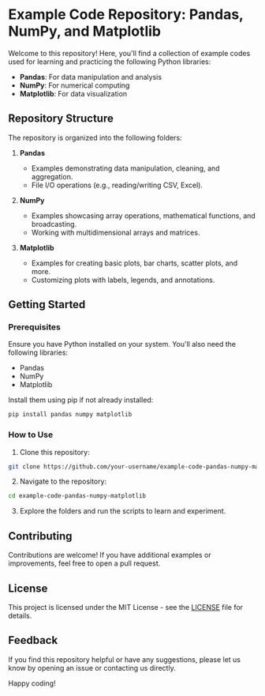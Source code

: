 # Example Code Repository: Pandas, NumPy, and Matplotlib

Welcome to this repository! Here, you'll find a collection of example codes used for learning and practicing the following Python libraries:

- **Pandas**: For data manipulation and analysis
- **NumPy**: For numerical computing
- **Matplotlib**: For data visualization

## Repository Structure

The repository is organized into the following folders:

1. **Pandas**
   - Examples demonstrating data manipulation, cleaning, and aggregation.
   - File I/O operations (e.g., reading/writing CSV, Excel).

2. **NumPy**
   - Examples showcasing array operations, mathematical functions, and broadcasting.
   - Working with multidimensional arrays and matrices.

3. **Matplotlib**
   - Examples for creating basic plots, bar charts, scatter plots, and more.
   - Customizing plots with labels, legends, and annotations.

## Getting Started

### Prerequisites

Ensure you have Python installed on your system. You'll also need the following libraries:

- Pandas
- NumPy
- Matplotlib

Install them using pip if not already installed:

```bash
pip install pandas numpy matplotlib
```

### How to Use

1. Clone this repository:

```bash
git clone https://github.com/your-username/example-code-pandas-numpy-matplotlib.git
```

2. Navigate to the repository:

```bash
cd example-code-pandas-numpy-matplotlib
```

3. Explore the folders and run the scripts to learn and experiment.

## Contributing

Contributions are welcome! If you have additional examples or improvements, feel free to open a pull request.

## License

This project is licensed under the MIT License - see the [LICENSE](LICENSE) file for details.

## Feedback

If you find this repository helpful or have any suggestions, please let us know by opening an issue or contacting us directly.

Happy coding!
